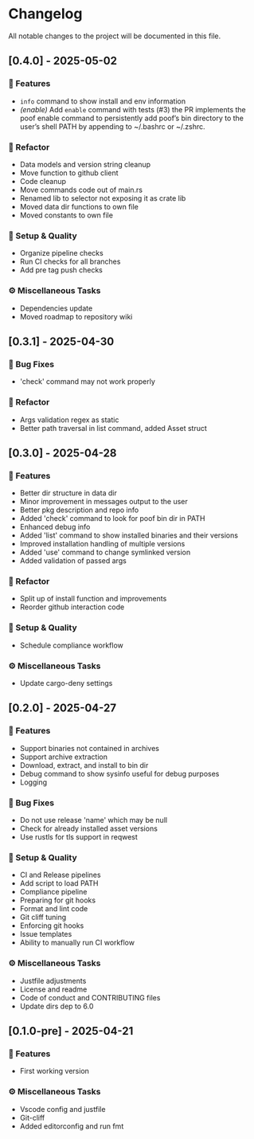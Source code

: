# Changelog

All notable changes to the project will be documented in this file.

## [0.4.0] - 2025-05-02

### 🚀 Features

- `info` command to show install and env information
- *(enable)* Add `enable` command with tests (#3)
the PR implements the poof enable command to persistently add poof’s bin directory to the user’s shell PATH by appending to ~/.bashrc or ~/.zshrc.

### 🚜 Refactor

- Data models and version string cleanup
- Move function to github client
- Code cleanup
- Move commands code out of main.rs
- Renamed lib to selector not exposing it as crate lib
- Moved data dir functions to own file
- Moved constants to own file

### 🔧 Setup & Quality

- Organize pipeline checks
- Run CI checks for all branches
- Add pre tag push checks

### ⚙️ Miscellaneous Tasks

- Dependencies update
- Moved roadmap to repository wiki

## [0.3.1] - 2025-04-30

### 🐛 Bug Fixes

- 'check' command may not work properly

### 🚜 Refactor

- Args validation regex as static
- Better path traversal in list command, added Asset struct

## [0.3.0] - 2025-04-28

### 🚀 Features

- Better dir structure in data dir
- Minor improvement in messages output to the user
- Better pkg description and repo info
- Added 'check' command to look for poof bin dir in PATH
- Enhanced debug info
- Added 'list' command to show installed binaries and their versions
- Improved installation handling of multiple versions
- Added 'use' command to change symlinked version
- Added validation of passed args

### 🚜 Refactor

- Split up of install function and improvements
- Reorder github interaction code

### 🔧 Setup & Quality

- Schedule compliance workflow

### ⚙️ Miscellaneous Tasks

- Update cargo-deny settings

## [0.2.0] - 2025-04-27

### 🚀 Features

- Support binaries not contained in archives
- Support archive extraction
- Download, extract, and install to bin dir
- Debug command to show sysinfo
useful for debug purposes
- Logging

### 🐛 Bug Fixes

- Do not use release 'name' which may be null
- Check for already installed asset versions
- Use rustls for tls support in reqwest

### 🔧 Setup & Quality

- CI and Release pipelines
- Add script to load PATH
- Compliance pipeline
- Preparing for git hooks
- Format and lint code
- Git cliff tuning
- Enforcing git hooks
- Issue templates
- Ability to manually run CI workflow

### ⚙️ Miscellaneous Tasks

- Justfile adjustments
- License and readme
- Code of conduct and CONTRIBUTING files
- Update dirs dep to 6.0

## [0.1.0-pre] - 2025-04-21

### 🚀 Features

- First working version

### ⚙️ Miscellaneous Tasks

- Vscode config and justfile
- Git-cliff
- Added editorconfig and run fmt

